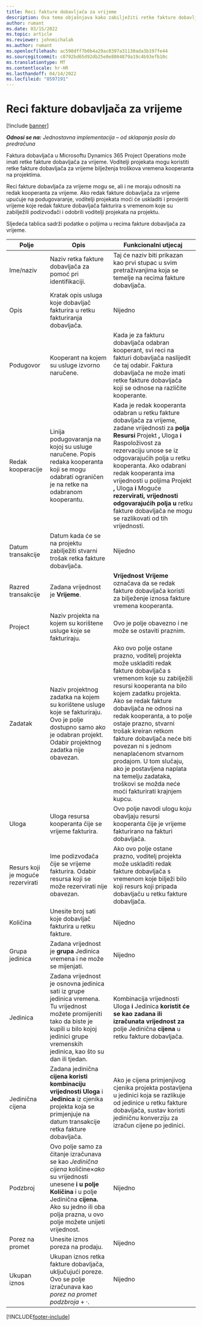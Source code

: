 ```yaml
---
title: Reci fakture dobavljača za vrijeme
description: Ova tema objašnjava kako zabilježiti retke fakture dobavljača za vremenske troškove koje stavili kooperanti.
author: rumant
ms.date: 03/15/2022
ms.topic: article
ms.reviewer: johnmichalak
ms.author: rumant
ms.openlocfilehash: ac598dff7b0b4a29ac0397a31130ada3b197fe44
ms.sourcegitcommit: c0792bd65d92db25e0e8864879a19c4b93efb10c
ms.translationtype: MT
ms.contentlocale: hr-HR
ms.lasthandoff: 04/14/2022
ms.locfileid: "8597191"
---
```

# <a name="vendor-invoice-lines-for-time"></a>Reci fakture dobavljača za vrijeme

[!include [banner](../../includes/dataverse-preview.md)]

_**Odnosi se na:** Jednostavna implementacija – od sklapanja posla do predračuna_

Faktura dobavljača u Microsoftu Dynamics 365 Project Operations može imati retke fakture dobavljača za vrijeme. Voditelji projekata mogu koristiti retke fakture dobavljača za vrijeme bilježenja troškova vremena kooperanta na projektima.

Reci fakture dobavljača za vrijeme mogu se, ali i ne moraju odnositi na redak kooperanta za vrijeme. Ako redak fakture dobavljača za vrijeme upućuje na podugovaranje, voditelji projekata moći će uskladiti i provjeriti vrijeme koje redak fakture dobavljača fakturira s vremenom koje su zabilježili podizvođači i odobrili voditelji projekata na projektu.

Sljedeća tablica sadrži podatke o poljima u recima fakture dobavljača za vrijeme.

| Polje | Opis | Funkcionalni utjecaj |
| --- | --- | --- |
| Ime/naziv | Naziv retka fakture dobavljača za pomoć pri identifikaciji. | Taj će naziv biti prikazan kao prvi stupac u svim pretraživanjima koja se temelje na recima fakture dobavljača. |
| Opis | Kratak opis usluga koje dobavljač fakturira u retku fakturiranja dobavljača. | Nijedno |
| Podugovor | Kooperant na kojem su usluge izvorno naručene. | Kada je za fakturu dobavljača odabran kooperant, svi reci na fakturi dobavljača naslijedit će taj odabir. Faktura dobavljača ne može imati retke fakture dobavljača koji se odnose na različite kooperante. |
| Redak kooperacije | Linija podugovaranja na kojoj su usluge naručene. Popis redaka kooperanta koji se mogu odabrati ograničen je na retke na odabranom kooperantu. | Kada je redak kooperanta odabran u retku fakture dobavljača za vrijeme, zadane vrijednosti za **polja Resursi** Projekt **,** Uloga **i** Raspoloživost za rezervaciju unose se iz odgovarajućih polja u retku kooperanta. Ako odabrani redak kooperanta ima vrijednosti u poljima Projekt **,** Uloga **i** Moguće **rezervirati, vrijednosti odgovarajućih polja u** retku fakture dobavljača ne mogu se razlikovati od tih vrijednosti. |
| Datum transakcije | Datum kada će se na projektu zabilježiti stvarni trošak retka fakture dobavljača. | Nijedno |
| Razred transakcije | Zadana vrijednost je **Vrijeme**. | **Vrijednost Vrijeme** označava da se redak fakture dobavljača koristi za bilježenje iznosa fakture vremena kooperanta. |
| Project | Naziv projekta na kojem su korištene usluge koje se fakturiraju. | Ovo je polje obavezno i ne može se ostaviti praznim. |
| Zadatak | Naziv projektnog zadatka na kojem su korištene usluge koje se fakturiraju. Ovo je polje dostupno samo ako je odabran projekt. Odabir projektnog zadatka nije obavezan. | Ako ovo polje ostane prazno, voditelj projekta može uskladiti redak fakture dobavljača s vremenom koje su zabilježili resursi kooperanta na bilo kojem zadatku projekta. Ako se redak fakture dobavljača ne odnosi na redak kooperanta, a to polje ostaje prazno, stvarni trošak kreiran retkom fakture dobavljača neće biti povezan ni s jednom nenaplaćenom stvarnom prodajom. U tom slučaju, ako je postavljena naplata na temelju zadataka, troškovi se možda neće moći fakturirati krajnjem kupcu. |
| Uloga | Uloga resursa kooperanta čije se vrijeme fakturira. | Ovo polje navodi ulogu koju obavljaju resursi kooperanta čije je vrijeme fakturirano na fakturi dobavljača. |
| Resurs koji je moguće rezervirati | Ime podizvođača čije se vrijeme fakturira. Odabir resursa koji se može rezervirati nije obavezan. | Ako ovo polje ostane prazno, voditelj projekta može uskladiti redak fakture dobavljača s vremenom koje bilježi bilo koji resurs koji pripada dobavljaču u retku fakture dobavljača. |
| Količina | Unesite broj sati koje dobavljač fakturira u retku fakture. |Nijedno |
| Grupa jedinica | Zadana vrijednost je **grupa** Jedinica vremena i ne može se mijenjati. | Nijedno |
| Jedinica | Zadana vrijednost je osnovna jedinica sati iz grupe jedinica vremena. Tu vrijednost možete promijeniti tako da biste je kupili u bilo kojoj jedinici grupe vremenskih jedinica, kao što su dan ili tjedan. | Kombinacija vrijednosti Uloga **i** Jedinica **koristit će se kao zadana ili izračunata vrijednost za** polje Jedinična **cijena** u retku fakture dobavljača. |
| Jedinična cijena | Zadana jedinična **cijena koristi kombinaciju vrijednosti Uloga** i **Jedinica** iz cjenika projekta koja se primjenjuje na datum transakcije retka fakture dobavljača. | Ako je cijena primjenjivog cjenika projekta postavljena u jedinici koja se razlikuje od jedinice u retku fakture dobavljača, sustav koristi jediničnu konverziju za izračun cijene po jedinici. |
| Podzbroj | Ovo polje samo za čitanje izračunava se kao *Jedinična cijena* količine&times;*ako* su vrijednosti unesene **i u polje Količina** i u polje Jedinična **cijena.** Ako su jedno ili oba polja prazna, u ovo polje možete unijeti vrijednost. | Nijedno |
| Porez na promet | Unesite iznos poreza na prodaju. | Nijedno |
| Ukupan iznos | Ukupan iznos retka fakture dobavljača, uključujući poreze. Ovo se polje izračunava kao *porez na promet podzbroja* + *·*. | Nijedno |

[!INCLUDE[footer-include](../../includes/footer-banner.md)]
